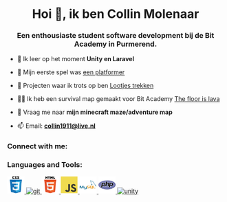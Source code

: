 <h1 align="center">Hoi 👋, ik ben Collin Molenaar</h1>
<h3 align="center">Een enthousiaste student software development bij de Bit Academy in Purmerend.</h3>

- 🌱 Ik leer op het moment **Unity en Laravel**

- 🔭 Mijn eerste spel was [een platformer](https://github.com/CollinMolenaar/platformer)

- 🏅 Projecten waar ik trots op ben [Lootjes trekken](https://github.com/CollinMolenaar/Cadeau-selector)

- 🤼‍♂️ Ik heb een survival map gemaakt voor Bit Academy [The floor is lava](https://github.com/CollinMolenaar/The-Floor-Is-Lava)

- 💬 Vraag me naar **mijn minecraft maze/adventure map**

- 📫 Email: **collin1911@live.nl**

<h3 align="left">Connect with me:</h3>
<p align="left">
</p>

<h3 align="left">Languages and Tools:</h3>
<p align="left"> <a href="https://www.w3schools.com/css/" target="_blank" rel="noreferrer"> <img src="https://raw.githubusercontent.com/devicons/devicon/master/icons/css3/css3-original-wordmark.svg" alt="css3" width="40" height="40"/> </a> <a href="https://git-scm.com/" target="_blank" rel="noreferrer"> <img src="https://www.vectorlogo.zone/logos/git-scm/git-scm-icon.svg" alt="git" width="40" height="40"/> </a> <a href="https://www.w3.org/html/" target="_blank" rel="noreferrer"> <img src="https://raw.githubusercontent.com/devicons/devicon/master/icons/html5/html5-original-wordmark.svg" alt="html5" width="40" height="40"/> </a> <a href="https://developer.mozilla.org/en-US/docs/Web/JavaScript" target="_blank" rel="noreferrer"> <img src="https://raw.githubusercontent.com/devicons/devicon/master/icons/javascript/javascript-original.svg" alt="javascript" width="40" height="40"/> </a> <a href="https://www.mysql.com/" target="_blank" rel="noreferrer"> <img src="https://raw.githubusercontent.com/devicons/devicon/master/icons/mysql/mysql-original-wordmark.svg" alt="mysql" width="40" height="40"/> </a> <a href="https://www.php.net" target="_blank" rel="noreferrer"> <img src="https://raw.githubusercontent.com/devicons/devicon/master/icons/php/php-original.svg" alt="php" width="40" height="40"/> </a> <a href="https://unity.com/" target="_blank" rel="noreferrer"> <img src="https://www.vectorlogo.zone/logos/unity3d/unity3d-icon.svg" alt="unity" width="40" height="40"/> </a> </p>
